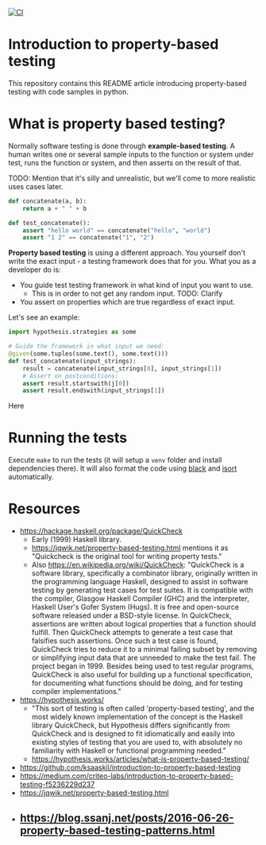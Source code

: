 [![CI](https://github.com/meeshkan/introduction-to-property-based-testing/workflows/CI/badge.svg)](https://github.com/meeshkan/introduction-to-property-based-testing/actions?query=branch%3Amaster)

# Introduction to property-based testing
This repository contains this README article introducing property-based testing with code samples in python.




# What is property based testing?
Normally software testing is done through **example-based testing**. A human writes one or several sample inputs to the function or system under test, runs the function or system, and then asserts on the result of that.

TODO: Mention that it's silly and unrealistic, but we'll come to more realistic uses cases later.

```python
def concatenate(a, b):
    return a + " " + b

def test_concatenate():
    assert "hello world" == concatenate("hello", "world")
    assert "1 2" == concatenate("1", "2")
```

**Property based testing** is using a different approach. You yourself don't write the exact input - a testing framework does that for you. What you as a developer do is:

- You guide test testing framework in what kind of input you want to use.
  - This is in order to not get any random input. TODO: Clarify
- You assert on properties which are true regardless of exact input.

Let's see an example:

```python
import hypothesis.strategies as some

# Guide the framework in what input we need:
@given(some.tuples(some.text(), some.text()))
def test_concatenate(input_strings):
    result = concatenate(input_strings[0], input_strings[1])
    # Assert on postconditions:
    assert result.startswith(j[0])
    assert result.endswith(input_strings[1])
```

Here






# Running the tests
Execute `make` to run the tests (it will setup a `venv` folder and install dependencies there). It will also format the code using [black](https://black.readthedocs.io/en/stable/) and [isort](https://timothycrosley.github.io/isort/) automatically.

# Resources
- https://hackage.haskell.org/package/QuickCheck
  - Early (1999) Haskell library.
  - https://jqwik.net/property-based-testing.html mentions it as "Quickcheck is the original tool for writing property tests."
  - Also https://en.wikipedia.org/wiki/QuickCheck: "QuickCheck is a software library, specifically a combinator library, originally written in the programming language Haskell, designed to assist in software testing by generating test cases for test suites. It is compatible with the compiler, Glasgow Haskell Compiler (GHC) and the interpreter, Haskell User's Gofer System (Hugs). It is free and open-source software released under a BSD-style license. In QuickCheck, assertions are written about logical properties that a function should fulfill. Then QuickCheck attempts to generate a test case that falsifies such assertions. Once such a test case is found, QuickCheck tries to reduce it to a minimal failing subset by removing or simplifying input data that are unneeded to make the test fail. The project began in 1999. Besides being used to test regular programs, QuickCheck is also useful for building up a functional specification, for documenting what functions should be doing, and for testing compiler implementations."
- https://hypothesis.works/
  - "This sort of testing is often called 'property-based testing', and the most widely known implementation of the concept is the Haskell library QuickCheck, but Hypothesis differs significantly from QuickCheck and is designed to fit idiomatically and easily into existing styles of testing that you are used to, with absolutely no familiarity with Haskell or functional programming needed."
  - https://hypothesis.works/articles/what-is-property-based-testing/
- https://github.com/ksaaskil/introduction-to-property-based-testing
- https://medium.com/criteo-labs/introduction-to-property-based-testing-f5236229d237
- https://jqwik.net/property-based-testing.html
- https://blog.ssanj.net/posts/2016-06-26-property-based-testing-patterns.html
  - 
